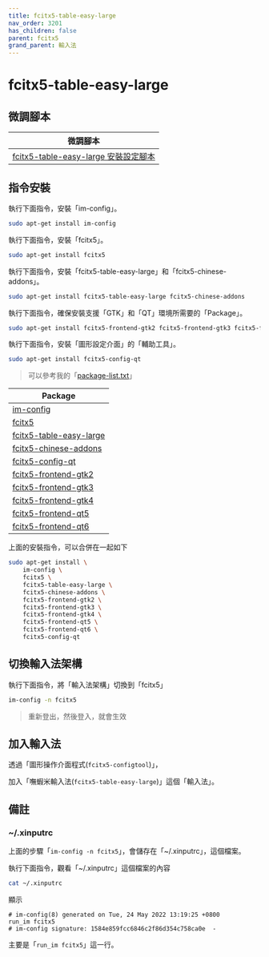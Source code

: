 ```yaml
---
title: fcitx5-table-easy-large
nav_order: 3201
has_children: false
parent: fcitx5
grand_parent: 輸入法
---
```



# fcitx5-table-easy-large


## 微調腳本

| 微調腳本 |
| -------- |
| [fcitx5-table-easy-large 安裝設定腳本](https://github.com/samwhelp/lubuntu-adjustment/tree/main/prototype/main/im-config/fcitx5/fcitx5-table-easy-large) |


## 指令安裝

執行下面指令，安裝「im-config」。

``` sh
sudo apt-get install im-config
```

執行下面指令，安裝「fcitx5」。

``` sh
sudo apt-get install fcitx5
```

執行下面指令，安裝「fcitx5-table-easy-large」和「fcitx5-chinese-addons」。

``` sh
sudo apt-get install fcitx5-table-easy-large fcitx5-chinese-addons
```

執行下面指令，確保安裝支援「GTK」和「QT」環境所需要的「Package」。

``` sh
sudo apt-get install fcitx5-frontend-gtk2 fcitx5-frontend-gtk3 fcitx5-frontend-gtk4 fcitx5-frontend-qt5 fcitx5-frontend-qt6
```

執行下面指令，安裝「圖形設定介面」的「輔助工具」。

``` sh
sudo apt-get install fcitx5-config-qt
```

> 可以參考我的「[package-list.txt](https://github.com/samwhelp/lubuntu-adjustment/blob/main/prototype/main/im-config/fcitx5/fcitx5-chewing/package-list.txt)」

| Package |
| ------- |
| [im-config](https://packages.ubuntu.com/noble/im-config) |
| [fcitx5](https://packages.ubuntu.com/noble/fcitx5) |
| [fcitx5-table-easy-large](https://packages.ubuntu.com/noble/fcitx5-table-easy-large) |
| [fcitx5-chinese-addons](https://packages.ubuntu.com/noble/fcitx5-chinese-addons) |
| [fcitx5-config-qt](https://packages.ubuntu.com/noble/fcitx5-config-qt) |
| [fcitx5-frontend-gtk2](https://packages.ubuntu.com/noble/fcitx5-frontend-gtk2) |
| [fcitx5-frontend-gtk3](https://packages.ubuntu.com/noble/fcitx5-frontend-gtk3) |
| [fcitx5-frontend-gtk4](https://packages.ubuntu.com/noble/fcitx5-frontend-gtk4) |
| [fcitx5-frontend-qt5](https://packages.ubuntu.com/noble/fcitx5-frontend-qt5) |
| [fcitx5-frontend-qt6](https://packages.ubuntu.com/noble/fcitx5-frontend-qt6) |

上面的安裝指令，可以合併在一起如下

``` sh
sudo apt-get install \
	im-config \
	fcitx5 \
	fcitx5-table-easy-large \
	fcitx5-chinese-addons \
	fcitx5-frontend-gtk2 \
	fcitx5-frontend-gtk3 \
	fcitx5-frontend-gtk4 \
	fcitx5-frontend-qt5 \
	fcitx5-frontend-qt6 \
	fcitx5-config-qt

```




## 切換輸入法架構

執行下面指令，將「輸入法架構」切換到「fcitx5」

``` sh
im-config -n fcitx5
```

> 重新登出，然後登入，就會生效


## 加入輸入法

透過「圖形操作介面程式(`fcitx5-configtool`)」，

加入「嘸蝦米輸入法(`fcitx5-table-easy-large`)」這個「輸入法」。




## 備註

### ~/.xinputrc

上面的步驟「`im-config -n fcitx5`」，會儲存在「~/.xinputrc」，這個檔案。

執行下面指令，觀看「~/.xinputrc」這個檔案的內容

``` sh
cat ~/.xinputrc
```

顯示

```
# im-config(8) generated on Tue, 24 May 2022 13:19:25 +0800
run_im fcitx5
# im-config signature: 1584e859fcc6846c2f86d354c758ca0e  -
```

主要是「`run_im fcitx5`」這一行。
